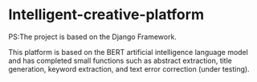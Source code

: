 # Intelligent-creative-platform
PS:The project is based on the Django Framework.

This platform is based on the BERT artificial intelligence language model and has completed small functions such as abstract extraction, title generation, keyword extraction, and text error correction (under testing).

